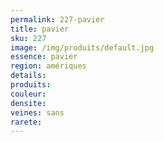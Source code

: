 ```yaml
---
permalink: 227-pavier
title: pavier 
sku: 227
image: /img/produits/default.jpg
essence: pavier 
region: amériques
details: 
produits:
couleur: 
densite: 
veines: sans
rarete: 
---
```

